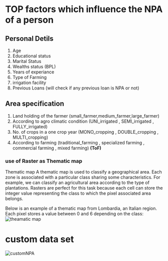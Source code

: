 # TOP factors which influence the NPA of a person 
## Personal Detils 
1. Age 
2. Educational status 
3. Marital Status
4. Wealths status (BPL)
5. Years of experiance
6. Type of Farming
7. irrigation facility 
8. Previous Loans (will check if any previous loan is NPA or not)

## Area specification 
1. Land holding of the farmer (small_farmer,medium_farmer,large_farmer)
2. According to agro climatic condition (UNI_irrigated , SEMI_irrigated , FULLY_irrigated)
3. No. of crops in a one crop year (MONO_cropping , DOUBLE_cropping , MULTI_cropping)
4. According to farming (traditional_farming , specialized farming , commercial farming , mixed farming)   **(ToF)**

### use of **Raster** as Thematic map
Thematic map
A thematic map is used to classify a geographical area. Each zone is associated with a particular class sharing some characteristics. For example, we can classify an agricultural area according to the type of plantations. Rasters are perfect for this task because each cell can store the integer value representing the class to which the pixel associated area belongs.

Below is an example of a thematic map from Lombardia, an Italian region. Each pixel stores a value between 0 and 6 depending on the class:
![theamatic map](https://github.com/moulik13/Project_NPA_NIC/assets/74233936/51010f37-d4e2-4a55-87f4-c63bc8706ab4)

# custom data set 

![customNPA](https://github.com/moulik13/Project_NPA_NIC/assets/74233936/29798ae1-cc01-40e6-b368-a62244824a6d)

